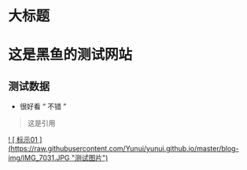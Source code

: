 大标题
=======================
# 这是黑鱼的测试网站
## 测试数据
- 很好看
  “ 不错 ”
> 这是引用

[ ! [ 标示01 ] (https://raw.githubusercontent.com/Yunui/yunui.github.io/master/blog-img/IMG_7031.JPG "测试图片")](http://taobao.com)  